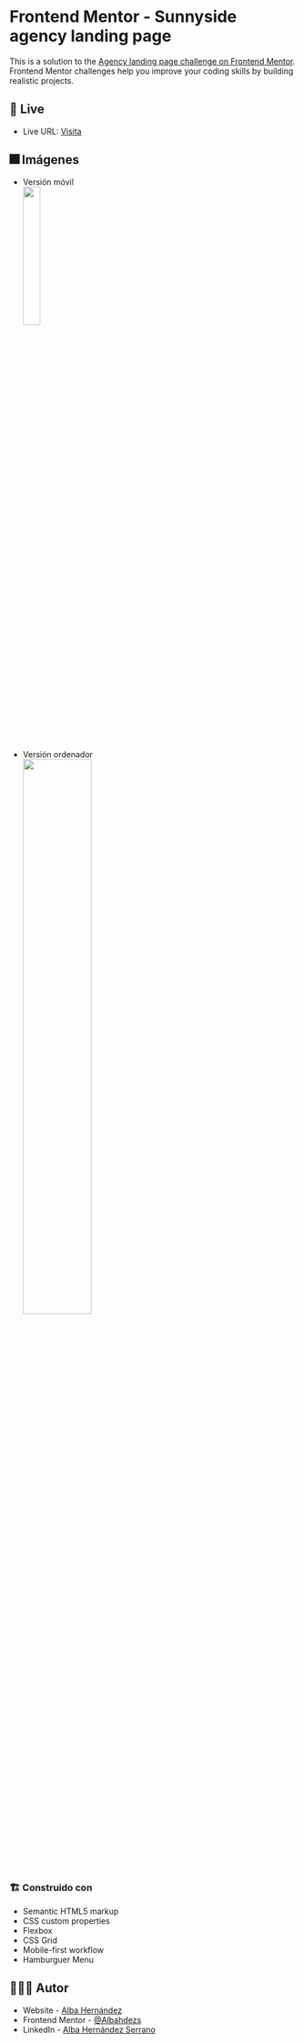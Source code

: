 # Frontend Mentor - Sunnyside agency landing page

This is a solution to the [Agency landing page challenge on Frontend Mentor](https://www.frontendmentor.io/challenges/agency-landing-page-7yVs3B6ef). Frontend Mentor challenges help you improve your coding skills by building realistic projects.

## 🛜 Live

- Live URL: [Visita](https://albahdezs.github.io/bento-grid/)

## 🎆 Imágenes

- Versión móvil<br />
  <img src="design/Mobile.png" width="25%" height="25%">

- Versión ordenador<br />
  <img src="design/Desktop.png" width="50%" height="50%">

### 🏗️ Construido con

- Semantic HTML5 markup
- CSS custom properties
- Flexbox
- CSS Grid
- Mobile-first workflow
- Hamburguer Menu

## 👩🏻‍💻 Autor

- Website - [Alba Hernández](https://albahernandez.dev/)
- Frontend Mentor - [@Albahdezs](https://www.frontendmentor.io/profile/Albahdezs)
- LinkedIn - [Alba Hernández Serrano](https://www.linkedin.com/in/alba-hern%C3%A1ndez-serrano/)
